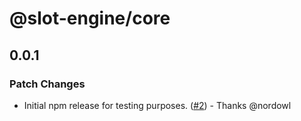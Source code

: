 # @slot-engine/core

## 0.0.1

### Patch Changes

- Initial npm release for testing purposes. ([#2](https://github.com/slot-engine/slot-engine/pull/2)) - Thanks @nordowl
